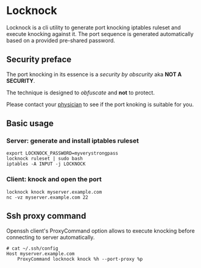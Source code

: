 # Locknock

Locknock is a cli utility to generate port knocking iptables ruleset and execute knocking against it.
The port sequence is generated automatically based on a provided pre-shared password.

## Security preface
The port knocking in its essence is a *security by obscurity* aka **NOT A SECURITY**.

The technique is designed to *obfuscate* and **not** to protect.

Please contact your [physician](https://en.wikipedia.org/wiki/Port_knocking) to see if the port knoking is suitable for you.

## Basic usage

### Server: generate and install iptables ruleset

```
export LOCKNOCK_PASSWORD=myverystrongpass
locknock ruleset | sudo bash
iptables -A INPUT -j LOCKNOCK
```

### Client: knock and open the port

```
locknock knock myserver.example.com
nc -vz myserver.example.com 22
```

## Ssh proxy command

Openssh client's ProxyCommand option allows to execute knocking before connecting to server automatically.

```
# cat ~/.ssh/config
Host myserver.example.com
	ProxyCommand locknock knock %h --port-proxy %p
```
